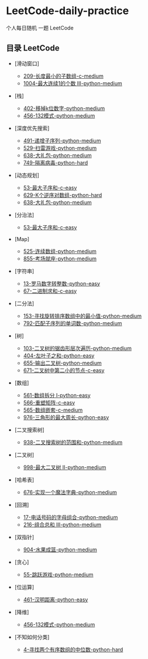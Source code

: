 # LeetCode-daily-practice
个人每日随机 一题 LeetCode


## 目录 LeetCode
- [滑动窗口]
	- [209-长度最小的子数组-c-medium](https://github.com/eastCityZheng/LeetCode-daily-practice/blob/master/LeetCode%20%E7%BB%83%E4%B9%A0%E9%A2%98%E5%86%8C/NO209.md)
	- [1004-最大连续1的个数 III-python-medium](https://github.com/eastCityZheng/LeetCode-daily-practice/blob/master/LeetCode%20%E7%BB%83%E4%B9%A0%E9%A2%98%E5%86%8C/NO1004.md)
- [栈]
	- [402-移掉k位数字-python-medium](https://github.com/eastCityZheng/LeetCode-daily-practice/blob/master/LeetCode%20%E7%BB%83%E4%B9%A0%E9%A2%98%E5%86%8C/NO402.md)
	- [456-132模式-python-medium](https://github.com/eastCityZheng/LeetCode-daily-practice/blob/master/LeetCode%20%E7%BB%83%E4%B9%A0%E9%A2%98%E5%86%8C/NO456.md)
- [深度优先搜索]
	- [491-递增子序列-python-medium](https://github.com/eastCityZheng/LeetCode-daily-practice/blob/master/LeetCode%20%E7%BB%83%E4%B9%A0%E9%A2%98%E5%86%8C/NO491.md)
	- [529-扫雷游戏-python-medium](https://github.com/eastCityZheng/LeetCode-daily-practice/blob/master/LeetCode%20%E7%BB%83%E4%B9%A0%E9%A2%98%E5%86%8C/NO529.md)
	- [638-大礼包-python-medium](https://github.com/eastCityZheng/LeetCode-daily-practice/blob/master/LeetCode%20%E7%BB%83%E4%B9%A0%E9%A2%98%E5%86%8C/NO638.md)
	- [749-隔离病毒-python-hard](https://github.com/eastCityZheng/LeetCode-daily-practice/blob/master/LeetCode%20%E7%BB%83%E4%B9%A0%E9%A2%98%E5%86%8C/NO749.md)
- [动态规划]
	- [53-最大子序和-c-easy](https://github.com/eastCityZheng/LeetCode-daily-practice/blob/master/LeetCode%20%E7%BB%83%E4%B9%A0%E9%A2%98%E5%86%8C/NO53.md)
	- [629-K个逆序对数组-python-hard](https://github.com/eastCityZheng/LeetCode-daily-practice/blob/master/LeetCode%20%E7%BB%83%E4%B9%A0%E9%A2%98%E5%86%8C/NO629.md)
	- [638-大礼包-python-medium](https://github.com/eastCityZheng/LeetCode-daily-practice/blob/master/LeetCode%20%E7%BB%83%E4%B9%A0%E9%A2%98%E5%86%8C/NO638.md)
- [分治法]
	- [53-最大子序和-c-easy](https://github.com/eastCityZheng/LeetCode-daily-practice/blob/master/LeetCode%20%E7%BB%83%E4%B9%A0%E9%A2%98%E5%86%8C/NO53_2.md)
- [Map]
	- [525-连续数组-python-medium](https://github.com/eastCityZheng/LeetCode-daily-practice/blob/master/LeetCode%20%E7%BB%83%E4%B9%A0%E9%A2%98%E5%86%8C/NO525.md)
	- [855-考场就座-python-medium](https://github.com/eastCityZheng/LeetCode-daily-practice/blob/master/LeetCode%20%E7%BB%83%E4%B9%A0%E9%A2%98%E5%86%8C/NO855.md)
- [字符串]
	- [13-罗马数字转整数-python-easy](https://github.com/eastCityZheng/LeetCode-daily-practice/blob/master/LeetCode%20%E7%BB%83%E4%B9%A0%E9%A2%98%E5%86%8C/NO13.md)
	- [67-二进制求和-c-easy](https://github.com/eastCityZheng/LeetCode-daily-practice/blob/master/LeetCode%20%E7%BB%83%E4%B9%A0%E9%A2%98%E5%86%8C/NO67.md)
- [二分法]
	- [153-寻找旋转排序数组中的最小值-python-medium](https://github.com/eastCityZheng/LeetCode-daily-practice/blob/master/LeetCode%20%E7%BB%83%E4%B9%A0%E9%A2%98%E5%86%8C/NO153.md)
	- [792-匹配子序列的单词数-python-medium](https://github.com/eastCityZheng/LeetCode-daily-practice/blob/master/LeetCode%20%E7%BB%83%E4%B9%A0%E9%A2%98%E5%86%8C/NO792.md)
- [树]
	- [103-二叉树的锯齿形层次遍历-python-medium](https://github.com/eastCityZheng/LeetCode-daily-practice/blob/master/LeetCode%20%E7%BB%83%E4%B9%A0%E9%A2%98%E5%86%8C/NO103.md)
	- [404-左叶子之和-python-easy](https://github.com/eastCityZheng/LeetCode-daily-practice/blob/master/LeetCode%20%E7%BB%83%E4%B9%A0%E9%A2%98%E5%86%8C/NO404.md)
	- [655-输出二叉树-python-medium](https://github.com/eastCityZheng/LeetCode-daily-practice/blob/master/LeetCode%20%E7%BB%83%E4%B9%A0%E9%A2%98%E5%86%8C/NO655.md)
	- [671-二叉树中第二小的节点-c-easy](https://github.com/eastCityZheng/LeetCode-daily-practice/blob/master/LeetCode%20%E7%BB%83%E4%B9%A0%E9%A2%98%E5%86%8C/NO671.md)
	
- [数组]
	- [561-数组拆分 I-python-easy](https://github.com/eastCityZheng/LeetCode-daily-practice/blob/master/LeetCode%20%E7%BB%83%E4%B9%A0%E9%A2%98%E5%86%8C/NO561.md)
	- [566-重塑矩阵-c-easy](https://github.com/eastCityZheng/LeetCode-daily-practice/blob/master/LeetCode%20%E7%BB%83%E4%B9%A0%E9%A2%98%E5%86%8C/NO566.md)
	- [565-数组嵌套-c-medium](https://github.com/eastCityZheng/LeetCode-daily-practice/blob/master/LeetCode%20%E7%BB%83%E4%B9%A0%E9%A2%98%E5%86%8C/NO565.md)
	- [976-三角形的最大周长-python-easy](https://github.com/eastCityZheng/LeetCode-daily-practice/blob/master/LeetCode%20%E7%BB%83%E4%B9%A0%E9%A2%98%E5%86%8C/NO976.md)
- [二叉搜索树]
	- [938-二叉搜索树的范围和-python-medium](https://github.com/eastCityZheng/LeetCode-daily-practice/blob/master/LeetCode%20%E7%BB%83%E4%B9%A0%E9%A2%98%E5%86%8C/NO938.md)
- [二叉树]
	- [998-最大二叉树 II-python-medium](https://github.com/eastCityZheng/LeetCode-daily-practice/blob/master/LeetCode%20%E7%BB%83%E4%B9%A0%E9%A2%98%E5%86%8C/NO998.md)
- [哈希表]
	- [676-实现一个魔法字典-python-medium](https://github.com/eastCityZheng/LeetCode-daily-practice/blob/master/LeetCode%20%E7%BB%83%E4%B9%A0%E9%A2%98%E5%86%8C/NO676.md)
- [回溯]
	- [17-电话号码的字母组合-python-medium](https://github.com/eastCityZheng/LeetCode-daily-practice/blob/master/LeetCode%20%E7%BB%83%E4%B9%A0%E9%A2%98%E5%86%8C/NO17.md)
	- [216-组合总和 III-python-medium](https://github.com/eastCityZheng/LeetCode-daily-practice/blob/master/LeetCode%20%E7%BB%83%E4%B9%A0%E9%A2%98%E5%86%8C/NO216.md)
- [双指针]
	- [904-水果成篮-python-medium](https://github.com/eastCityZheng/LeetCode-daily-practice/blob/master/LeetCode%20%E7%BB%83%E4%B9%A0%E9%A2%98%E5%86%8C/NO904.md)
- [贪心]
	- [55-跳跃游戏-python-medium](https://github.com/eastCityZheng/LeetCode-daily-practice/blob/master/LeetCode%20%E7%BB%83%E4%B9%A0%E9%A2%98%E5%86%8C/NO55.md)
- [位运算]
	- [461-汉明距离-python-easy](https://github.com/eastCityZheng/LeetCode-daily-practice/blob/master/LeetCode%20%E7%BB%83%E4%B9%A0%E9%A2%98%E5%86%8C/NO641.md)
- [降维]
	- [456-132模式-python-medium](https://github.com/eastCityZheng/LeetCode-daily-practice/blob/master/LeetCode%20%E7%BB%83%E4%B9%A0%E9%A2%98%E5%86%8C/NO456_2.md)
- [不知如何分类]
	- [4-寻找两个有序数组的中位数-python-hard](https://github.com/eastCityZheng/LeetCode-daily-practice/blob/master/LeetCode%20%E7%BB%83%E4%B9%A0%E9%A2%98%E5%86%8C/NO4.md)